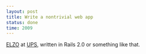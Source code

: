 ```yaml
---
layout: post
title: Write a nontrivial web app
status: done
time: 2009
---
```


[ELZO](http://thenoviceoof.com/blog/projects/ezlo/) at
[UPS](http://www.pugetsound.edu/), written in Rails 2.0 or something
like that.